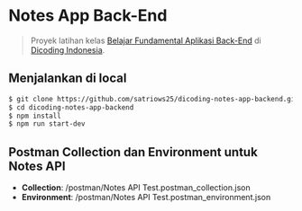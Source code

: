 # Notes App Back-End

> Proyek latihan kelas [Belajar Fundamental Aplikasi Back-End](https://www.dicoding.com/academies/271) di [Dicoding Indonesia](https://www.dicoding.com).

## Menjalankan di local

```bash
$ git clone https://github.com/satriows25/dicoding-notes-app-backend.git
$ cd dicoding-notes-app-backend
$ npm install
$ npm run start-dev
```

## Postman Collection dan Environment untuk Notes API

- **Collection**: /postman/Notes API Test.postman_collection.json
- **Environment**: /postman/Notes API Test.postman_environment.json
